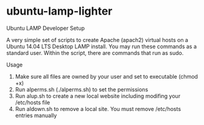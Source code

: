 ubuntu-lamp-lighter
===================

Ubuntu LAMP Developer Setup

A very simple set of scripts to create Apache (apach2) virtual hosts on a Ubuntu 14.04 LTS Desktop LAMP install. You may run these commands as a standard user. Within the script, there are commands that run as sudo.

Usage
1) Make sure all files are owned by your user and set to executable (chmod +x)
2) Run alperms.sh (./alperms.sh) to set the permissions
3) Run alup.sh to create a new local website including modifing your /etc/hosts file
4) Run aldown.sh to remove a local site. You must remove /etc/hosts entries manually